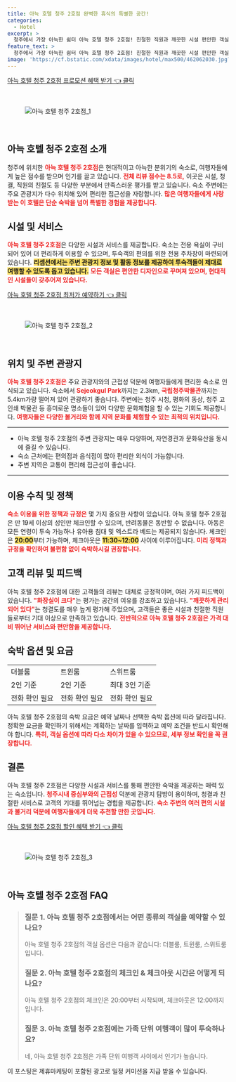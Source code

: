 ```yaml
---
title: 아늑 호텔 청주 2호점 완벽한 휴식의 특별한 공간!
categories:
  - Hotel
excerpt: >
  청주에서 가장 아늑한 쉼터 아늑 호텔 청주 2호점! 친절한 직원과 깨끗한 시설 편안한 객실로 여유로운 휴식을 제공합니다. 저렴한 가격에 최고의 경험을 누리세요! 클릭만으로 시작하세요!
feature_text: >
  청주에서 가장 아늑한 쉼터 아늑 호텔 청주 2호점! 친절한 직원과 깨끗한 시설 편안한 객실로 여유로운 휴식을 제공합니다. 저렴한 가격에 최고의 경험을 누리세요! 클릭만으로 시작하세요!
image: 'https://cf.bstatic.com/xdata/images/hotel/max500/462062030.jpg?k=970f6a6bd4035db51cee8016bd472107a22e952e4f182167693c64a86805b981&o=&hp=1'
---
```


<p><a class="modoo-button" href="https://tinyurl.com/266hfmnb" rel="nofollow noopener">아늑 호텔 청주 2호점 프로모션 혜택 받기 👈 클릭</a></p><br/>
<figure class="image"><img alt="아늑 호텔 청주 2호점_1" src="https://cf.bstatic.com/xdata/images/hotel/max1024x768/462062026.jpg?k=8bfda7a1abca26c11106562b821ebc2fe93d08a09662a9f16a8e288ae26b627f&amp;o=&amp;hp=1"/></figure><br/>

<h2 id="아늑_호텔_청주_2호점_소개">아늑 호텔 청주 2호점 소개</h2>
<p>청주에 위치한 <b><span style="color: #ee2323;">아늑 호텔 청주 2호점</span></b>은 현대적이고 아늑한 분위기의 숙소로, 여행자들에게 높은 점수를 받으며 인기를 끌고 있습니다. <b><span style="color: #ee2323;">전체 리뷰 점수는 8.5로,</span></b> 이곳은 시설, 청결, 직원의 친절도 등 다양한 부분에서 만족스러운 평가를 받고 있습니다. 숙소 주변에는 주요 관광지가 다수 위치해 있어 편리한 접근성을 자랑합니다. <b><span style="color: #ee2323;">많은 여행자들에게 사랑받는 이 호텔은 단순 숙박을 넘어 특별한 경험을 제공합니다.</span></b></p>
<h2 id="아늑_호텔_청주_2호점_시설_및_서비스">시설 및 서비스</h2>
<p><b><span style="color: #ee2323;">아늑 호텔 청주 2호점</span></b>은 다양한 시설과 서비스를 제공합니다. 숙소는 전용 욕실이 구비되어 있어 더 편리하게 이용할 수 있으며, 투숙객의 편의를 위한 전용 주차장이 마련되어 있습니다. <b><span style="background-color: #ffe066;">리셉션에서는 주변 관광지 정보 및 활동 정보를 제공하여 투숙객들이 제대로 여행할 수 있도록 돕고 있습니다.</span></b> <b><span style="color: #ee2323;">모든 객실은 편안한 디자인으로 꾸며져 있으며, 현대적인 시설들이 갖추어져 있습니다.</span></b></p>
<p><a class="modoo-button" href="https://tinyurl.com/266hfmnb" rel="nofollow noopener">아늑 호텔 청주 2호점 최저가 예약하기 👈 클릭</a></p><br/>
<figure class="image"><img alt="아늑 호텔 청주 2호점_2" src="https://cf.bstatic.com/xdata/images/hotel/max500/462062030.jpg?k=970f6a6bd4035db51cee8016bd472107a22e952e4f182167693c64a86805b981&amp;o=&amp;hp=1"/></figure><br/>
<h2 id="아늑_호텔_청주_2호점_위치_및_주변_관광지">위치 및 주변 관광지</h2>
<p><b><span style="color: #ee2323;">아늑 호텔 청주 2호점은</span></b> 주요 관광지와의 근접성 덕분에 여행자들에게 편리한 숙소로 인식되고 있습니다. 숙소에서 <b><span style="color: #ee2323;">Sejeokgul Park</span></b>까지는 2.3km, <b><span style="color: #ee2323;">국립청주박물관</span></b>까지는 5.4km가량 떨어져 있어 관광하기 좋습니다. 주변에는 청주 시청, 평화의 동상, 청주 고인쇄 박물관 등 흥미로운 명소들이 있어 다양한 문화체험을 할 수 있는 기회도 제공합니다. <b><span style="color: #ee2323;">여행자들은 다양한 볼거리와 함께 지역 문화를 체험할 수 있는 최적의 위치입니다.</span></b></p>
<hr/>
<ul>
<li>아늑 호텔 청주 2호점의 주변 관광지는 매우 다양하며, 자연경관과 문화유산을 동시에 즐길 수 있습니다.</li>
<li>숙소 근처에는 편의점과 음식점이 많아 편리한 외식이 가능합니다.</li>
<li>주변 지역은 교통이 편리해 접근성이 좋습니다.</li>
</ul>
<hr/>
<h2 id="아늑_호텔_청주_2호점_이용_수칙_및_정책">이용 수칙 및 정책</h2>
<p><b><span style="color: #ee2323;">숙소 이용을 위한 정책과 규정은</span></b> 몇 가지 중요한 사항이 있습니다. 아늑 호텔 청주 2호점은 만 19세 이상의 성인만 체크인할 수 있으며, 반려동물은 동반할 수 없습니다. 아동은 모든 연령이 투숙 가능하나 유아용 침대 및 엑스트라 베드는 제공되지 않습니다. 체크인은 <b><span style="background-color: #ffe066;">20:00</span></b>부터 가능하며, 체크아웃은 <b><span style="background-color: #ffe066;">11:30~12:00</span></b> 사이에 이루어집니다. <b><span style="color: #ee2323;">미리 정책과 규정을 확인하여 불편함 없이 숙박하시길 권장합니다.</span></b></p>
<h2 id="아늑_호텔_청주_2호점_고객_리뷰_및_피드백">고객 리뷰 및 피드백</h2>
<p>아늑 호텔 청주 2호점에 대한 고객들의 리뷰는 대체로 긍정적이며, 여러 가지 피드백이 있습니다. <b><span style="color: #ee2323;">"화장실이 크다"</span></b>는 평가는 공간의 여유를 강조하고 있습니다. <b><span style="color: #ee2323;">"깨끗하게 관리되어 있다"</span></b>는 청결도를 매우 높게 평가해 주었으며, 고객들은 좋은 시설과 친절한 직원들로부터 기대 이상으로 만족하고 있습니다. <b><span style="color: #ee2323;">전반적으로 아늑 호텔 청주 2호점은 가격 대비 뛰어난 서비스와 편안함을 제공합니다.</span></b></p>
<h2 id="아늑_호텔_청주_2호점_숙박_옵션_및_요금">숙박 옵션 및 요금</h2>
<table>
<tr>
<td>더블룸</td>
<td>트윈룸</td>
<td>스위트룸</td>
</tr>
<tr>
<td>2인 기준</td>
<td>2인 기준</td>
<td>최대 3인 기준</td>
</tr>
<tr>
<td>전화 확인 필요</td>
<td>전화 확인 필요</td>
<td>전화 확인 필요</td>
</tr>
</table>
<p>아늑 호텔 청주 2호점의 숙박 요금은 예약 날짜나 선택한 숙박 옵션에 따라 달라집니다. 정확한 요금을 확인하기 위해서는 계획하는 날짜를 입력하고 예약 조건을 반드시 확인해야 합니다. <b><span style="color: #ee2323;">특히, 객실 옵션에 따라 다소 차이가 있을 수 있으므로, 세부 정보 확인을 꼭 권장합니다.</span></b></p>
<h2 id="아늑_호텔_청주_2호점_결론">결론</h2>
<p>아늑 호텔 청주 2호점은 다양한 시설과 서비스를 통해 편안한 숙박을 제공하는 매력 있는 숙소입니다. <b><span style="color: #ee2323;">청주시내 중심부와의 근접성</span></b> 덕분에 관광지 탐방이 용이하며, 청결과 친절한 서비스로 고객의 기대를 뛰어넘는 경험을 제공합니다. <b><span style="color: #ee2323;">숙소 주변의 여러 편의 시설과 볼거리 덕분에 여행자들에게 더욱 추천할 만한 곳입니다.</span></b></p>

<p><a class="modoo-button" href="https://tinyurl.com/266hfmnb" rel="nofollow noopener">아늑 호텔 청주 2호점 할인 혜택 받기 👈 클릭</a></p><br>

<figure class="image"><img src="https://cf.bstatic.com/xdata/images/hotel/max500/462062009.jpg?k=534ec5e86cf4ae392fac97551acc82e0a651c199713e46eeb2df619a229e6a1a&o=&hp=1" alt="아늑 호텔 청주 2호점_3"></figure><br>
<h2 id="아늑 호텔 청주 2호점_FAQ">아늑 호텔 청주 2호점 FAQ</h2>
<div itemscope="" itemtype="https://schema.org/FAQPage"> 
<blockquote> 
<div itemscope="" itemprop="mainEntity" itemtype="https://schema.org/Question"> 
<h3 id="질문_1" itemprop="name">질문 1. 아늑 호텔 청주 2호점에서는 어떤 종류의 객실을 예약할 수 있나요?</h3> 
<div itemscope="" itemprop="acceptedAnswer" itemtype="https://schema.org/Answer"> 
<span itemprop="text"> <p>아늑 호텔 청주 2호점의 객실 옵션은 다음과 같습니다: 더블룸, 트윈룸, 스위트룸입니다.</p> </span> 
</div> 
</div> 
<div itemscope="" itemprop="mainEntity" itemtype="https://schema.org/Question"> 
<h3 id="질문_2" itemprop="name">질문 2. 아늑 호텔 청주 2호점의 체크인 & 체크아웃 시간은 어떻게 되나요?</h3> 
<div itemscope="" itemprop="acceptedAnswer" itemtype="https://schema.org/Answer"> 
<span itemprop="text"> <p>아늑 호텔 청주 2호점의 체크인은 20:00부터 시작되며, 체크아웃은 12:00까지 입니다.</p> </span> 
</div> 
</div> 
<div itemscope="" itemprop="mainEntity" itemtype="https://schema.org/Question"> 
<h3 id="질문_3" itemprop="name">질문 3. 아늑 호텔 청주 2호점에는 가족 단위 여행객이 많이 투숙하나요?</h3> 
<div itemscope="" itemprop="acceptedAnswer" itemtype="https://schema.org/Answer"> 
<span itemprop="text"> <p>네, 아늑 호텔 청주 2호점은 가족 단위 여행객 사이에서 인기가 높습니다.</p> </span> 
</div> 
</div> 
</blockquote> 
</div><p>이 포스팅은 제휴마케팅이 포함된 광고로 일정 커미션을 지급 받을 수 있습니다.</p>

